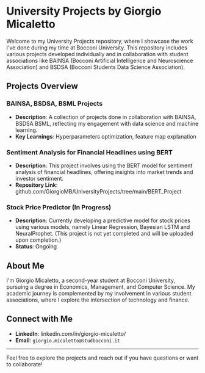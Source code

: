 # University Projects by Giorgio Micaletto

Welcome to my University Projects repository, where I showcase the work I've done during my time at Bocconi University. This repository includes various projects developed individually and in collaboration with student associations like BAINSA (Bocconi Artificial Intelligence and Neuroscience Association) and BSDSA (Bocconi Students Data Science Association).

## Projects Overview

### BAINSA, BSDSA, BSML Projects
- **Description**: A collection of projects done in collaboration with BAINSA, BSDSA BSML, reflecting my engagement with data science and machine learning.
- **Key Learnings**: Hyperparameters optimization, feature map explanation

### Sentiment Analysis for Financial Headlines using BERT
- **Description**: This project involves using the BERT model for sentiment analysis of financial headlines, offering insights into market trends and investor sentiment.
- **Repository Link**: github.com/GiorgioMB/UniversityProjects/tree/main/BERT_Project

### Stock Price Predictor (In Progress)
- **Description**: Currently developing a predictive model for stock prices using various models, namely Linear Regression, Bayesian LSTM and NeuralProphet. (This project is not yet completed and will be uploaded upon completion.)
- **Status**: Ongoing

## About Me

I'm Giorgio Micaletto, a second-year student at Bocconi University, pursuing a degree in Economics, Management, and Computer Science. My academic journey is complemented by my involvement in various student associations, where I explore the intersection of technology and finance. 

## Connect with Me

- **LinkedIn**: linkedin.com/in/giorgio-micaletto/
- **Email**: `giorgio.micaletto@studbocconi.it`

---

Feel free to explore the projects and reach out if you have questions or want to collaborate!

